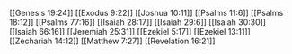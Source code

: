 [[Genesis 19:24]]
[[Exodus 9:22]]
[[Joshua 10:11]]
[[Psalms 11:6]]
[[Psalms 18:12]]
[[Psalms 77:16]]
[[Isaiah 28:17]]
[[Isaiah 29:6]]
[[Isaiah 30:30]]
[[Isaiah 66:16]]
[[Jeremiah 25:31]]
[[Ezekiel 5:17]]
[[Ezekiel 13:11]]
[[Zechariah 14:12]]
[[Matthew 7:27]]
[[Revelation 16:21]]
